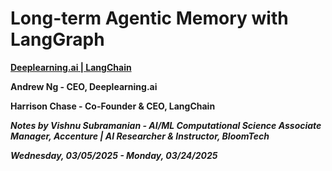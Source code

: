 # **Long-term Agentic Memory with LangGraph**

**[Deeplearning.ai | LangChain](https://www.deeplearning.ai/short-courses/long-term-agentic-memory-with-langgraph/)**

**Andrew Ng - CEO, Deeplearning.ai**

**Harrison Chase - Co-Founder & CEO, LangChain**

***Notes by Vishnu Subramanian - AI/ML Computational Science Associate Manager, Accenture | AI Researcher & Instructor, BloomTech***

***Wednesday, 03/05/2025 - Monday, 03/24/2025***
